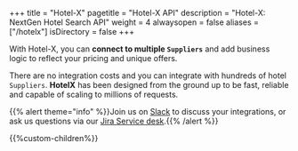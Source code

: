 +++
title = "Hotel-X"
pagetitle = "Hotel-X API"
description = "Hotel-X: NextGen Hotel Search API"
weight = 4
alwaysopen = false
aliases = ["/hotelx"]
isDirectory = false
+++

With Hotel-X, you can **connect to multiple `Suppliers`** and add business logic to reflect your pricing and unique offers.

There are no integration costs and you can integrate with hundreds of hotel `Suppliers`. **HotelX** has been designed from the ground up to be fast, reliable and capable of scaling to millions of requests.

{{% alert theme="info" %}}Join us on [Slack](https://slack.travelgatex.com/) to discuss your integrations, or ask us questions via our [Jira Service desk](https://xmltravelgate.atlassian.net/servicedesk/customer/portal/7).{{% /alert %}}

{{%custom-children%}}
